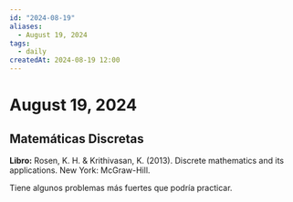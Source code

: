 ```yaml
---
id: "2024-08-19"
aliases:
  - August 19, 2024
tags:
  - daily
createdAt: 2024-08-19 12:00
---
```


# August 19, 2024

## Matemáticas Discretas

**Libro:** Rosen, K. H. & Krithivasan, K. (2013). Discrete mathematics and its applications. New York: McGraw-Hill.

Tiene algunos problemas más fuertes que podría practicar.
